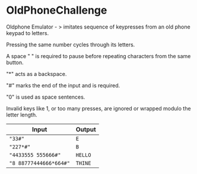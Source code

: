 # OldPhoneChallenge
Oldphone Emulator - > imitates sequence of keypresses from an old phone keypad to letters.

Pressing the same number cycles through its letters.

A space " " is required to pause before repeating characters from the same button.

"*" acts as a backspace.

"#" marks the end of the input and is required.

"0" is used as space sentences.

Invalid keys like 1, or too many presses, are ignored or wrapped modulo the letter length.



| Input                  | Output  |
| ---------------------- | ------- |
| `"33#"`                | `E`     |
| `"227*#"`              | `B`     |
| `"4433555 555666#"`    | `HELLO` |
| `"8 88777444666*664#"` | `THINE` |
